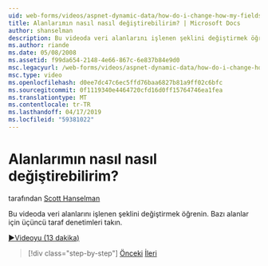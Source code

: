 ```yaml
---
uid: web-forms/videos/aspnet-dynamic-data/how-do-i-change-how-my-fields-render
title: Alanlarımın nasıl nasıl değiştirebilirim? | Microsoft Docs
author: shanselman
description: Bu videoda veri alanlarını işlenen şeklini değiştirmek öğrenin. Bazı alanlar için üçüncü taraf denetimleri takın.
ms.author: riande
ms.date: 05/08/2008
ms.assetid: f99da654-2148-4e66-867c-6e837b84e9d0
msc.legacyurl: /web-forms/videos/aspnet-dynamic-data/how-do-i-change-how-my-fields-render
msc.type: video
ms.openlocfilehash: d0ee7dc47c6ec5ffd76baa6827b81a9ff02c6bfc
ms.sourcegitcommit: 0f1119340e4464720cfd16d0ff15764746ea1fea
ms.translationtype: MT
ms.contentlocale: tr-TR
ms.lasthandoff: 04/17/2019
ms.locfileid: "59381022"
---
```

# <a name="how-do-i-change-how-my-fields-render"></a>Alanlarımın nasıl nasıl değiştirebilirim?

tarafından [Scott Hanselman](https://github.com/shanselman)

Bu videoda veri alanlarını işlenen şeklini değiştirmek öğrenin. Bazı alanlar için üçüncü taraf denetimleri takın.

[&#9654;Videoyu (13 dakika)](https://channel9.msdn.com/Blogs/ASP-NET-Site-Videos/how-do-i-change-how-my-fields-render)

> [!div class="step-by-step"]
> [Önceki](how-do-i-enable-inline-gridview-editing.md)
> [İleri](how-do-i-handle-business-logic-exceptions.md)
